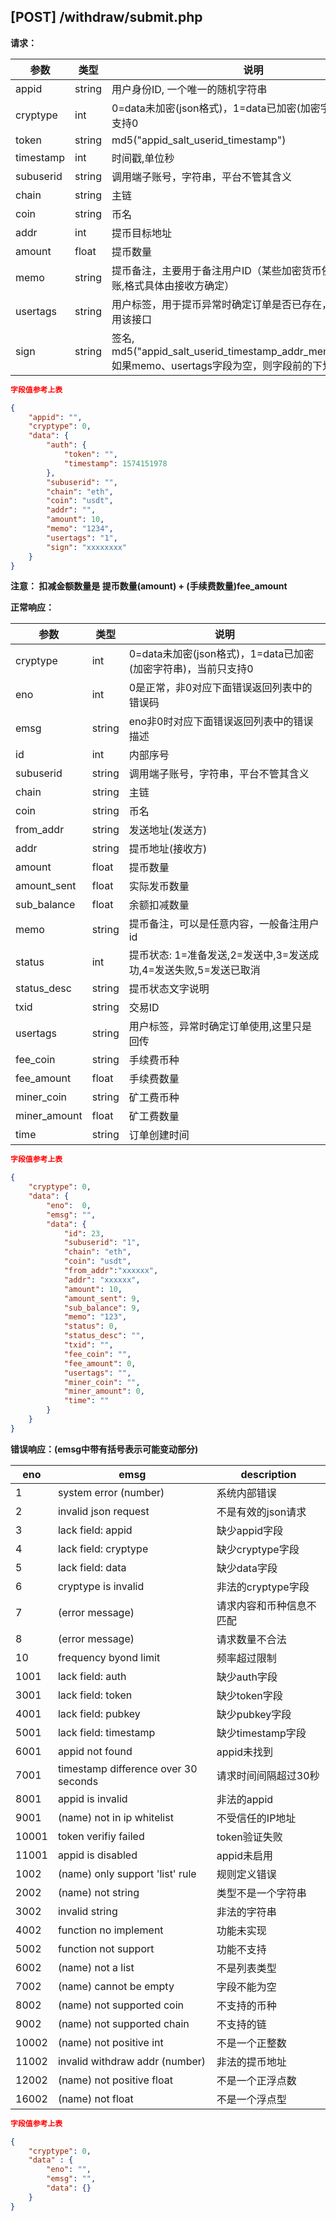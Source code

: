 ## [POST] /withdraw/submit.php

**请求：**

|参数      |类型   |说明                                                               |  
| --      |--     | --                                                                |
|appid    |string |用户身份ID, 一个唯一的随机字符串                                       |   
|cryptype |int    |0=data未加密(json格式)，1=data已加密(加密字符串)，当前只支持0            | 
|token    |string |md5("appid_salt_userid_timestamp")                      |
|timestamp|int    |时间戳,单位秒                                                        |
|subuserid|string |调用端子账号，字符串，平台不管其含义                                     |
|chain    |string |主链                                                                |
|coin     |string |币名                                                                |
|addr     |int    |提币目标地址                                                          |
|amount   |float  |提币数量                                                             |
|memo     |string |提币备注，主要用于备注用户ID（某些加密货币依赖备注进行入账,格式具体由接收方确定）|
|usertags|string |用户标签，用于提币异常时确定订单是否已存在，保证不重复调用该接口               |
|sign     |string |签名, md5("appid_salt_userid_timestamp_addr_memo_usertags"),如果memo、usertags字段为空，则字段前的下划线也要去掉  |


```json
字段值参考上表

{
    "appid": "", 
    "cryptype": 0,  
    "data": {
        "auth": {
            "token": "", 
            "timestamp": 1574151978    
        },
        "subuserid": "", 
        "chain": "eth",     
        "coin": "usdt",     
        "addr": "",  
        "amount": 10,  
        "memo": "1234",
        "usertags": "1",
        "sign": "xxxxxxxx"   
    }
}
```

**注意： 扣减金额数量是 提币数量(amount) + (手续费数量)fee_amount**

**正常响应：**

|参数      |类型   |说明                                                                         |  
| --      |--     | --                                                                         |
|cryptype          |int    |0=data未加密(json格式)，1=data已加密(加密字符串)，当前只支持0         |   
|eno               |int    |0是正常，非0对应下面错误返回列表中的错误码                            | 
|emsg              |string |eno非0时对应下面错误返回列表中的错误描述                             |
|id                |int    |内部序号                                              |
|subuserid         |string |调用端子账号，字符串，平台不管其含义                          |
|chain             |string |主链                                                    |
|coin              |string |币名                                                    |
|from_addr         |string |发送地址(发送方)                                          |
|addr              |string |提币地址(接收方)                                           |
|amount            |float  |提币数量                                                  |
|amount_sent       |float  |实际发币数量                                               |
|sub_balance       |float  |余额扣减数量                                               |
|memo              |string |提币备注，可以是任意内容，一般备注用户id                       |
|status            |int    |提币状态: 1=准备发送,2=发送中,3=发送成功,4=发送失败,5=发送已取消 |
|status_desc       |string |提币状态文字说明                                            |
|txid              |string |交易ID                                                    |
|usertags          |string |用户标签，异常时确定订单使用,这里只是回传                       |
|fee_coin          |string |手续费币种                                                 |
|fee_amount        |float  |手续费数量                                                 |
|miner_coin        |string |矿工费币种                                                 |
|miner_amount      |float  |矿工费数量                                                 |
|time              |string |订单创建时间                                               |

```json
字段值参考上表

{
    "cryptype": 0,  
    "data": {
        "eno":  0,  
        "emsg": "", 
        "data": {
            "id": 23,     
            "subuserid": "1", 
            "chain": "eth",         
            "coin": "usdt",  
            "from_addr":"xxxxxx",       
            "addr": "xxxxxx",     
            "amount": 10,           
            "amount_sent": 9,       
            "sub_balance": 9,       
            "memo": "123",          
            "status": 0,            
            "status_desc": "",      
            "txid": "",                
            "fee_coin": "",            
            "fee_amount": 0,          
            "usertags": "",      
            "miner_coin": "",            
            "miner_amount": 0,          
            "time": ""     
        }
    }
}
```

**错误响应：(emsg中带有括号表示可能变动部分)**

|eno    |emsg                                |  description    |
| --    | --                                 |     --          |
|1      |system error (number)               |  系统内部错误     |
|2      |invalid json request                |  不是有效的json请求|
|3      |lack field: appid                   |  缺少appid字段   |
|4      |lack field: cryptype                |  缺少cryptype字段|
|5      |lack field: data                    |  缺少data字段    |
|6      |cryptype is invalid                 |  非法的cryptype字段|
|7      |(error message)                     |  请求内容和币种信息不匹配|
|8      |(error message)                     |  请求数量不合法   |
|10     |frequency byond limit               |  频率超过限制     |
|1001   |lack field: auth                    |  缺少auth字段    |
|3001   |lack field: token                   |  缺少token字段   |
|4001   |lack field: pubkey                  |  缺少pubkey字段  |
|5001   |lack field: timestamp               |  缺少timestamp字段|
|6001   |appid not found                     |  appid未找到    |
|7001   |timestamp difference over 30 seconds|  请求时间间隔超过30秒|
|8001   |appid is invalid                    |  非法的appid    |
|9001   |(name) not in ip whitelist          |  不受信任的IP地址 |
|10001  |token verifiy failed                |  token验证失败   |
|11001  |appid is disabled                   |  appid未启用     |
|1002   |(name) only support 'list' rule     |  规则定义错误     |
|2002   |(name) not string                   |  类型不是一个字符串 |
|3002   |invalid string                      |  非法的字符串     |
|4002   |function no implement               |  功能未实现       |
|5002   |function not support                |  功能不支持       |
|6002   |(name) not a list                   |  不是列表类型     |
|7002   |(name) cannot be empty              |  字段不能为空     |
|8002   |(name) not supported coin           |  不支持的币种     |
|9002   |(name) not supported chain          |  不支持的链       |
|10002  |(name) not positive int             |  不是一个正整数   |
|11002  |invalid withdraw addr (number)      |  非法的提币地址   |
|12002  |(name) not positive float           |  不是一个正浮点数 |
|16002  |(name) not float                    |  不是一个浮点型  |


```json
字段值参考上表

{
    "cryptype": 0,  
    "data" : {
        "eno": "",          
        "emsg": "", 
        "data": {} 
    }
}
```
&nbsp;